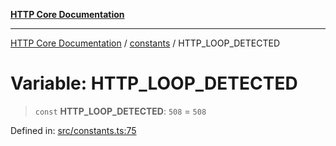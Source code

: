 [**HTTP Core Documentation**](../../README.md)

***

[HTTP Core Documentation](../../README.md) / [constants](../README.md) / HTTP\_LOOP\_DETECTED

# Variable: HTTP\_LOOP\_DETECTED

> `const` **HTTP\_LOOP\_DETECTED**: `508` = `508`

Defined in: [src/constants.ts:75](https://github.com/stonemjs/http-core/blob/38177eda1505fdb30323b11ec31ef2a0f0840267/src/constants.ts#L75)
